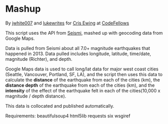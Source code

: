 Mashup
======

By [jwhite007](https://github.com/jwhite007/) and [lukewrites](https://github.com/lhp1981/) for [Cris Ewing](https://github.com/cewing/) at [CodeFellows](http://codefellows.org/)

This script uses the API from [Seismi](http://www.seismi.org/), mashed up with geocoding data from Google Maps.

Data is pulled from Seismi about all 7.0+ magnitude earthquakes that happened in 2013. Data pulled includes longitude, latitude, time/date, magnitude (Richter), and depth.

Google Maps data is used to call long/lat data for major west coast cities (Seattle, Vancouver, Portland, SF, LA), and the script then uses this data to calculate the **distance** of the earthquake from each of the cities (km), the **distance depth** of the earthquake from each of the cities (km), and the **intensity** of the effect of the earthquake felt in each of the cities(10,000 x magnitude / depth distance).

This data is collocated and published automatically.



Requirements:
beautifulsoup4
html5lib
requests
six
wsgiref
